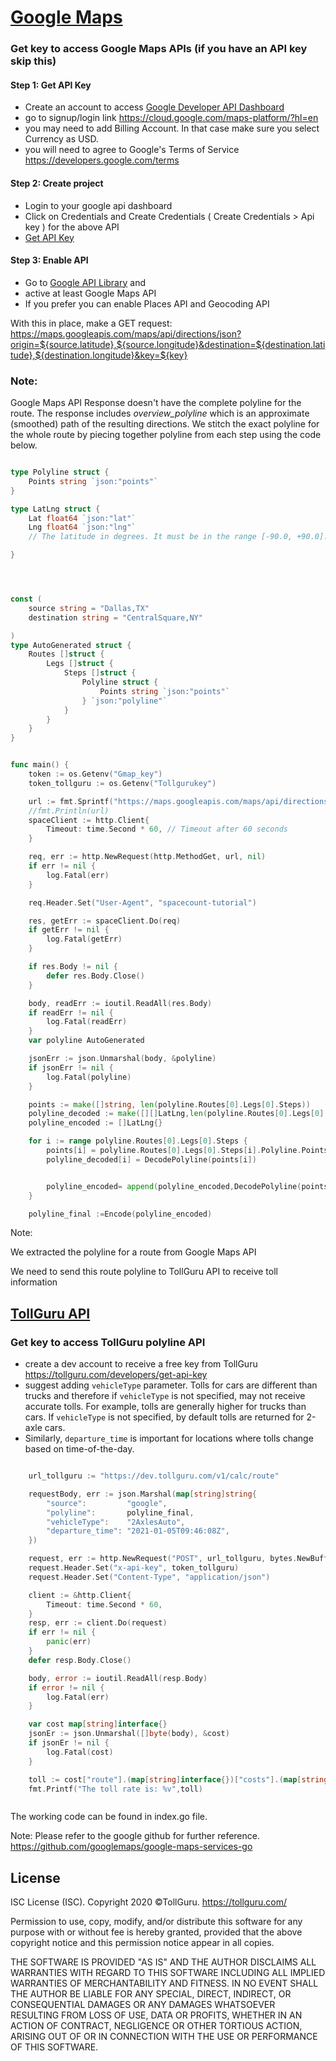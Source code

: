 # [Google Maps](https://cloud.google.com/maps-platform/?hl=en)

### Get key to access Google Maps APIs (if you have an API key skip this)
#### Step 1: Get API Key
* Create an account to access [Google Developer API Dashboard](https://console.cloud.google.com/apis/dashboard)
* go to signup/login link https://cloud.google.com/maps-platform/?hl=en
* you may need to add Billing Account. In that case make sure you select
  Currency as USD. 
* you will need to agree to Google's Terms of Service https://developers.google.com/terms

#### Step 2: Create project
* Login to your google api dashboard
* Click on Credentials and Create Credentials ( Create Credentials > Api key ) for the above API
* [Get API Key](https://developers.google.com/maps/documentation/javascript/get-api-key)

#### Step 3: Enable API
* Go to [Google API Library](https://console.cloud.google.com/apis/library) and 
* active at least Google Maps API 
* If you prefer you can enable Places API and Geocoding API

With this in place, make a GET request: https://maps.googleapis.com/maps/api/directions/json?origin=${source.latitude},${source.longitude}&destination=${destination.latitude},${destination.longitude}&key=${key}

### Note:
Google Maps API Response doesn't have the complete polyline for the route. 
The response includes *overview_polyline* which is an approximate (smoothed) path of the resulting directions.
We stitch the exact polyline for the whole route by piecing together polyline from each step using the code below.

```go

type Polyline struct {
	Points string `json:"points"`
}

type LatLng struct {
	Lat float64 `json:"lat"`
	Lng float64 `json:"lng"`
	// The latitude in degrees. It must be in the range [-90.0, +90.0].

}




const (
	source string = "Dallas,TX"
	destination string = "CentralSquare,NY"

)
type AutoGenerated struct {
	Routes []struct {
		Legs []struct {
			Steps []struct {
				Polyline struct {
					Points string `json:"points"`
				} `json:"polyline"`
			}
		}
	}
}


func main() {
	token := os.Getenv("Gmap_key")
	token_tollguru := os.Getenv("Tollgurukey")

	url := fmt.Sprintf("https://maps.googleapis.com/maps/api/directions/json?origin=%s&destination=%s&key=%s", source, destination, token)
	//fmt.Println(url)
	spaceClient := http.Client{
		Timeout: time.Second * 60, // Timeout after 60 seconds
	}

	req, err := http.NewRequest(http.MethodGet, url, nil)
	if err != nil {
		log.Fatal(err)
	}

	req.Header.Set("User-Agent", "spacecount-tutorial")

	res, getErr := spaceClient.Do(req)
	if getErr != nil {
		log.Fatal(getErr)
	}

	if res.Body != nil {
		defer res.Body.Close()
	}

	body, readErr := ioutil.ReadAll(res.Body)
	if readErr != nil {
		log.Fatal(readErr)
	}
	var polyline AutoGenerated

	jsonErr := json.Unmarshal(body, &polyline)
	if jsonErr != nil {
		log.Fatal(polyline)
	}

	points := make([]string, len(polyline.Routes[0].Legs[0].Steps))
	polyline_decoded := make([][]LatLng,len(polyline.Routes[0].Legs[0].Steps))
	polyline_encoded := []LatLng{}

	for i := range polyline.Routes[0].Legs[0].Steps {
		points[i] = polyline.Routes[0].Legs[0].Steps[i].Polyline.Points
		polyline_decoded[i] = DecodePolyline(points[i])


		polyline_encoded= append(polyline_encoded,DecodePolyline(points[i])...)
	}

	polyline_final :=Encode(polyline_encoded)
```

Note:

We extracted the polyline for a route from Google Maps API

We need to send this route polyline to TollGuru API to receive toll information

## [TollGuru API](https://tollguru.com/developers/docs/)

### Get key to access TollGuru polyline API
* create a dev account to receive a free key from TollGuru https://tollguru.com/developers/get-api-key
* suggest adding `vehicleType` parameter. Tolls for cars are different than trucks and therefore if `vehicleType` is not specified, may not receive accurate tolls. For example, tolls are generally higher for trucks than cars. If `vehicleType` is not specified, by default tolls are returned for 2-axle cars. 
* Similarly, `departure_time` is important for locations where tolls change based on time-of-the-day.


```go

	url_tollguru := "https://dev.tollguru.com/v1/calc/route"

	requestBody, err := json.Marshal(map[string]string{
		"source":         "google",
		"polyline":       polyline_final,
		"vehicleType":    "2AxlesAuto",
		"departure_time": "2021-01-05T09:46:08Z",
	})

	request, err := http.NewRequest("POST", url_tollguru, bytes.NewBuffer(requestBody))
	request.Header.Set("x-api-key", token_tollguru)
	request.Header.Set("Content-Type", "application/json")

	client := &http.Client{
		Timeout: time.Second * 60,
	}
	resp, err := client.Do(request)
	if err != nil {
		panic(err)
	}
	defer resp.Body.Close()

	body, error := ioutil.ReadAll(resp.Body)
	if error != nil {
		log.Fatal(err)
	}

	var cost map[string]interface{}
	jsonEr := json.Unmarshal([]byte(body), &cost)
	if jsonEr != nil {
		log.Fatal(cost)
	}

	toll := cost["route"].(map[string]interface{})["costs"].(map[string]interface{})["tag"]
	fmt.Printf("The toll rate is: %v",toll)



```

The working code can be found in index.go file.

Note: Please refer to the google github for further reference. https://github.com/googlemaps/google-maps-services-go

## License
ISC License (ISC). Copyright 2020 &copy;TollGuru. https://tollguru.com/

Permission to use, copy, modify, and/or distribute this software for any purpose with or without fee is hereby granted, provided that the above copyright notice and this permission notice appear in all copies.

THE SOFTWARE IS PROVIDED "AS IS" AND THE AUTHOR DISCLAIMS ALL WARRANTIES WITH REGARD TO THIS SOFTWARE INCLUDING ALL IMPLIED WARRANTIES OF MERCHANTABILITY AND FITNESS. IN NO EVENT SHALL THE AUTHOR BE LIABLE FOR ANY SPECIAL, DIRECT, INDIRECT, OR CONSEQUENTIAL DAMAGES OR ANY DAMAGES WHATSOEVER RESULTING FROM LOSS OF USE, DATA OR PROFITS, WHETHER IN AN ACTION OF CONTRACT, NEGLIGENCE OR OTHER TORTIOUS ACTION, ARISING OUT OF OR IN CONNECTION WITH THE USE OR PERFORMANCE OF THIS SOFTWARE.
